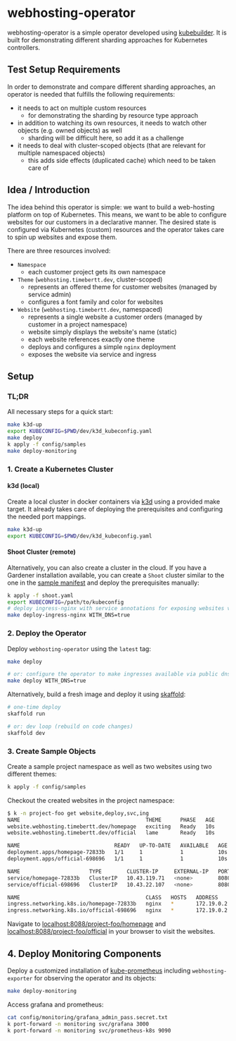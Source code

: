 # webhosting-operator

webhosting-operator is a simple operator developed using [kubebuilder](https://github.com/kubernetes-sigs/kubebuilder).
It is built for demonstrating different sharding approaches for Kubernetes controllers.

## Test Setup Requirements

In order to demonstrate and compare different sharding approaches, an operator is needed that fulfills the following requirements:

- it needs to act on multiple custom resources
  - for demonstrating the sharding by resource type approach
- in addition to watching its own resources, it needs to watch other objects (e.g. owned objects) as well
  - sharding will be difficult here, so add it as a challenge
- it needs to deal with cluster-scoped objects (that are relevant for multiple namespaced objects)
  - this adds side effects (duplicated cache) which need to be taken care of

## Idea / Introduction

The idea behind this operator is simple: we want to build a web-hosting platform on top of Kubernetes.
This means, we want to be able to configure websites for our customers in a declarative manner.
The desired state is configured via Kubernetes (custom) resources and the operator takes care to spin up websites and expose them.

There are three resources involved:

- `Namespace`
  - each customer project gets its own namespace
- `Theme` (`webhosting.timebertt.dev`, cluster-scoped)
  - represents an offered theme for customer websites (managed by service admin)
  - configures a font family and color for websites
- `Website` (`webhosting.timebertt.dev`, namespaced)
  - represents a single website a customer orders (managed by customer in a project namespace)
  - website simply displays the website's name (static)
  - each website references exactly one theme
  - deploys and configures a simple `nginx` deployment
  - exposes the website via service and ingress

## Setup

### TL;DR

All necessary steps for a quick start:

```bash
make k3d-up
export KUBECONFIG=$PWD/dev/k3d_kubeconfig.yaml
make deploy
k apply -f config/samples
make deploy-monitoring
```

### 1. Create a Kubernetes Cluster

#### k3d (local)

Create a local cluster in docker containers via [k3d](https://k3d.io/) using a provided make target.
It already takes care of deploying the prerequisites and configuring the needed port mappings.

```bash
make k3d-up
export KUBECONFIG=$PWD/dev/k3d_kubeconfig.yaml
```

#### Shoot Cluster (remote)

Alternatively, you can also create a cluster in the cloud. If you have a Gardener installation available, you can create a `Shoot` cluster similar to the one in the [sample manifest](./shoot.yaml) and deploy the prerequisites manually:

```bash
k apply -f shoot.yaml
export KUBECONFIG=/path/to/kubeconfig
# deploy ingress-nginx with service annotations for exposing websites via public dns
make deploy-ingress-nginx WITH_DNS=true
```

### 2. Deploy the Operator

Deploy `webhosting-operator` using the `latest` tag:

```bash
make deploy

# or: configure the operator to make ingresses available via public dns 
make deploy WITH_DNS=true
```

Alternatively, build a fresh image and deploy it using [skaffold](https://skaffold.dev/):

```bash
# one-time deploy
skaffold run

# or: dev loop (rebuild on code changes)
skaffold dev
```

### 3. Create Sample Objects

Create a sample project namespace as well as two websites using two different themes:

```bash
k apply -f config/samples
```

Checkout the created websites in the project namespace:

```bash
$ k -n project-foo get website,deploy,svc,ing
NAME                                        THEME      PHASE   AGE
website.webhosting.timebertt.dev/homepage   exciting   Ready   10s
website.webhosting.timebertt.dev/official   lame       Ready   10s

NAME                              READY   UP-TO-DATE   AVAILABLE   AGE
deployment.apps/homepage-72833b   1/1     1            1           10s
deployment.apps/official-698696   1/1     1            1           10s

NAME                      TYPE        CLUSTER-IP     EXTERNAL-IP   PORT(S)    AGE
service/homepage-72833b   ClusterIP   10.43.119.71   <none>        8080/TCP   10s
service/official-698696   ClusterIP   10.43.22.107   <none>        8080/TCP   10s

NAME                                        CLASS   HOSTS   ADDRESS      PORTS   AGE
ingress.networking.k8s.io/homepage-72833b   nginx   *       172.19.0.2   80      10s
ingress.networking.k8s.io/official-698696   nginx   *       172.19.0.2   80      10s
```

Navigate to [localhost:8088/project-foo/homepage](http://localhost:8088/project-foo/homepage) and [localhost:8088/project-foo/official](http://localhost:8088/project-foo/official) in your browser to visit the websites.

## 4. Deploy Monitoring Components

Deploy a customized installation of [kube-prometheus](https://github.com/prometheus-operator/kube-prometheus) including `webhosting-exporter` for observing the operator and its objects:

```bash
make deploy-monitoring
```

Access grafana and prometheus:
```bash
cat config/monitoring/grafana_admin_pass.secret.txt
k port-forward -n monitoring svc/grafana 3000
k port-forward -n monitoring svc/prometheus-k8s 9090
```
